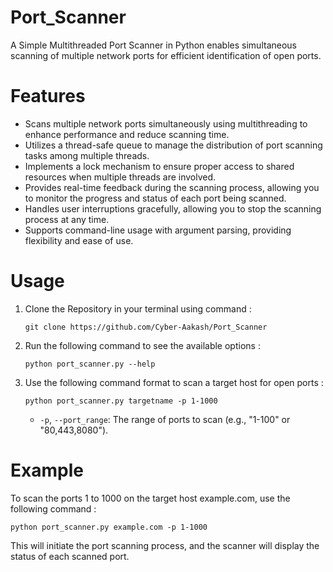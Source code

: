 # Port_Scanner

A Simple Multithreaded Port Scanner in Python enables simultaneous scanning of multiple network ports for efficient identification of open ports.

# Features

- Scans multiple network ports simultaneously using multithreading to enhance performance and reduce scanning time.
- Utilizes a thread-safe queue to manage the distribution of port scanning tasks among multiple threads.
- Implements a lock mechanism to ensure proper access to shared resources when multiple threads are involved.
- Provides real-time feedback during the scanning process, allowing you to monitor the progress and status of each port being scanned.
- Handles user interruptions gracefully, allowing you to stop the scanning process at any time.
- Supports command-line usage with argument parsing, providing flexibility and ease of use.

# Usage 

1. Clone the Repository in your terminal using command :      
   
       git clone https://github.com/Cyber-Aakash/Port_Scanner
    
2. Run the following command to see the available options :      
   
       python port_scanner.py --help
 
3. Use the following command format to scan a target host for open ports :  
   
       python port_scanner.py targetname -p 1-1000
  
   - `-p`, `--port_range`: The range of ports to scan (e.g., "1-100" or "80,443,8080").

# Example

To scan the ports 1 to 1000 on the target host example.com, use the following command :   

    python port_scanner.py example.com -p 1-1000


This will initiate the port scanning process, and the scanner will display the status of each scanned port.
